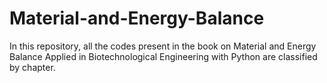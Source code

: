 # Material-and-Energy-Balance
In this repository, all the codes present in the book on Material and Energy Balance Applied in Biotechnological Engineering with Python are classified by chapter.
